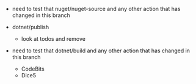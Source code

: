 - need to test that nuget/nuget-source and any other action that has changed in this branch
- dotnet/publish
  - look at todos and remove

- need to test that dotnet/build and any other action that has changed in this branch
  - CodeBits
  - Dice5